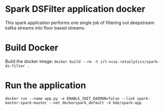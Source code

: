 # Spark DSFilter application docker
This spark application performs one single job of filtering out deepstream
kafka streams into floor based streams.

# Build Docker
Build the docker image:
```docker build --rm -t irl-ncai-retailytics/spark-ds-filter .```

# Run the application
```docker run --name app.py -e ENABLE_INIT_DAEMON=false --link spark-master:spark-master --net dockerspark_default -d bde/spark-app```
